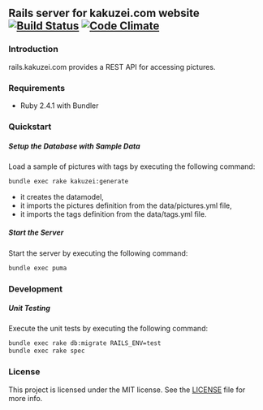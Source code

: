 ## Rails server for kakuzei.com website [![Build Status](https://travis-ci.org/kakuzei/rails.kakuzei.com.svg?branch=master)](https://travis-ci.org/kakuzei/remove_duplicate) [![Code Climate](https://codeclimate.com/github/kakuzei/remove_duplicate/badges/gpa.svg)](https://codeclimate.com/github/kakuzei/rails.kakuzei.com)

### Introduction

rails.kakuzei.com provides a REST API for accessing pictures.

### Requirements

* Ruby 2.4.1 with Bundler

### Quickstart

##### Setup the Database with Sample Data

Load a sample of pictures with tags by executing the following command:

```bash
bundle exec rake kakuzei:generate
```
 * it creates the datamodel,
 * it imports the pictures definition from the data/pictures.yml file,
 * it imports the tags definition from the data/tags.yml file.

##### Start the Server

Start the server by executing the following command:

```bash
bundle exec puma
```

### Development
 
##### Unit Testing

Execute the unit tests by executing the following command:

```bash
bundle exec rake db:migrate RAILS_ENV=test
bundle exec rake spec
```
 
### License

This project is licensed under the MIT license. See the [LICENSE](LICENSE) file for more info.
